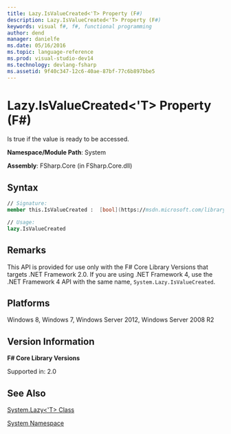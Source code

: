 ```yaml
---
title: Lazy.IsValueCreated<'T> Property (F#)
description: Lazy.IsValueCreated<'T> Property (F#)
keywords: visual f#, f#, functional programming
author: dend
manager: danielfe
ms.date: 05/16/2016
ms.topic: language-reference
ms.prod: visual-studio-dev14
ms.technology: devlang-fsharp
ms.assetid: 9f40c347-12c6-40ae-87bf-77c6b897bbe5 
---
```


# Lazy.IsValueCreated<'T> Property (F#)

Is true if the value is ready to be accessed.

**Namespace/Module Path**: System

**Assembly**: FSharp.Core (in FSharp.Core.dll)


## Syntax

```fsharp
// Signature:
member this.IsValueCreated :  [bool](https://msdn.microsoft.com/library/89c0cf9c-49ce-4207-a3be-555851a67dd5)

// Usage:
lazy.IsValueCreated
```

## Remarks
This API is provided for use only with the F# Core Library Versions that targets .NET Framework 2.0. If you are using .NET Framework 4, use the .NET Framework 4 API with the same name, `System.Lazy.IsValueCreated`.


## Platforms
Windows 8, Windows 7, Windows Server 2012, Windows Server 2008 R2


## Version Information
**F# Core Library Versions**

Supported in: 2.0

## See Also
[System.Lazy&#60;'T&#62; Class](System.Lazy%5B%27T%5D-Class-%5BFSharp%5D.md)

[System Namespace](System-Namespace-%5BFSharp%5D.md)